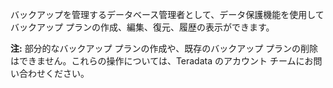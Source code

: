 バックアップを管理するデータベース管理者として、データ保護機能を使用してバックアップ プランの作成、編集、復元、履歴の表示ができます。

**注:** 部分的なバックアップ プランの作成や、既存のバックアップ プランの削除はできません。これらの操作については、Teradata のアカウント チームにお問い合わせください。
